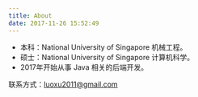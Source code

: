 ```yaml
---
title: About
date: 2017-11-26 15:52:49
---
```


- 本科：National University of Singapore 机械工程。
- 硕士：National University of Singapore 计算机科学。
- 2017年开始从事 Java 相关的后端开发。

联系方式：luoxu2011@gmail.com
